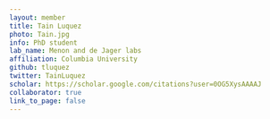 ```yaml
---
layout: member
title: Tain Luquez
photo: Tain.jpg
info: PhD student
lab_name: Menon and de Jager labs
affiliation: Columbia University
github: tluquez
twitter: TainLuquez
scholar: https://scholar.google.com/citations?user=0OG5XysAAAAJ
collaborator: true
link_to_page: false
---
```

